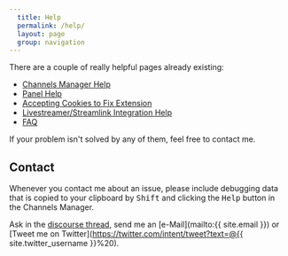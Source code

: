 ```yaml
---
  title: Help
  permalink: /help/
  layout: page
  group: navigation
---
```


There are a couple of really helpful pages already existing:

 - [Channels Manager Help](channels-manager/)
 - [Panel Help](panel/)
 - [Accepting Cookies to Fix Extension](accept-cookies/)
 - [Livestreamer/Streamlink Integration Help](livestreamer/)
 - [FAQ](faq/)

If your problem isn't solved by any of them, feel free to contact me.

Contact
-------
Whenever you contact me about an issue, please include debugging data that is copied to your clipboard by <kbd>Shift</kbd> and clicking the <samp>Help</samp> button in the Channels Manager.

Ask in the [discourse thread](https://discourse.mozilla-community.org/t/support-live-stream-notifier/6762), send me an [e-Mail](mailto:{{ site.email }}) or [Tweet me on Twitter](https://twitter.com/intent/tweet?text=@{{ site.twitter_username }}%20).
